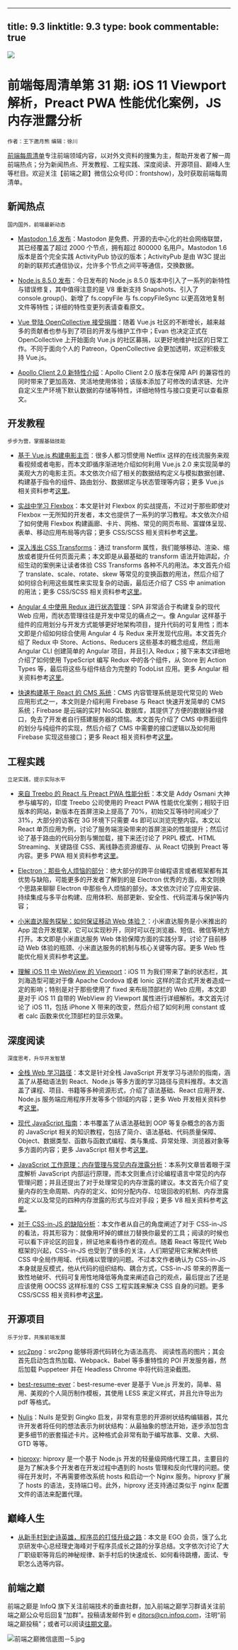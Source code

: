 
---
title: 9.3
linktitle: 9.3
type: book
commentable: true
---

![](http://upload-images.jianshu.io/upload_images/1647496-ebbc4b8e0bd93316.jpg?imageMogr2/auto-orient/strip%7CimageView2/2/w/1240)

# 前端每周清单第 31 期: iOS 11 Viewport 解析，Preact PWA 性能优化案例，JS 内存泄露分析

`作者：王下邀月熊` `编辑：徐川`

[前端每周清单](http://www.infoq.com/cn/FE-Weekly)专注前端领域内容，以对外文资料的搜集为主，帮助开发者了解一周前端热点；分为新闻热点、开发教程、工程实践、深度阅读、开源项目、巅峰人生等栏目。欢迎关注【前端之巅】微信公众号(ID：frontshow)，及时获取前端每周清单。

## 新闻热点

`国内国外，前端最新动态`

- [Mastodon 1.6 发布](https://parg.co/bDz)：Mastodon 是免费、开源的去中心化的社会网络联盟，其已经覆盖了超过 2000 个节点，拥有超过 800000 名用户。Mastodon 1.6 版本是首个完全实践 ActivityPub 协议的版本；ActivityPub 是由 W3C 提出的新的联邦式通信协议，允许多个节点之间平等通信，交换数据。

- [Node.js 8.5.0 发布](https://nodejs.org/en/blog/release/v8.5.0/)：今日发布的 Node.js 8.5.0 版本中引入了一系列的新特性与错误修复，其中值得注意的是 V8 重新支持 Snapshots、引入了 console.group()、新增了 fs.copyFile 与 fs.copyFileSync 以更高效地复制文件等特性；详细的特性变更列表请查看原文。

- [Vue 登陆 OpenCollective 接受捐赠](https://parg.co/bnd)：随着 Vue.js 社区的不断增长，越来越多的贡献者也参与到了项目的开发与维护工作中；Evan 也决定正式在 OpenCollective 上开始面向 Vue.js 的社区募捐，以更好地维护社区的日常工作。不同于面向个人的 Patreon，OpenCollective 会更加透明，欢迎积极支持 Vue.js。

- [Apollo Client 2.0 新特性介绍](https://parg.co/bBU)：Apollo Client 2.0 版本在保障 API 的兼容性的同时带来了更加高效、灵活地使用体验；该版本添加了可修改的请求链、允许自定义生产环境下默认数据的存储等特性，详细地特性与接口变更可以查看原文。

## 开发教程

`步步为营，掌握基础技能`

- [基于 Vue.js 构建电影主页](https://parg.co/bBl)：很多人都习惯使用 Netflix 这样的在线流服务来观看视频或者电影，而本文即循序渐进地介绍如何利用 Vue.js 2.0 来实现简单的美观大方的电影主页。本文依次介绍了相关的数据结构定义与模拟数据创建、构建基于指令的组件、路由划分、数据绑定与状态管理等内容；更多 Vue.js 相关资料参考[这里](https://parg.co/byL)。

- [实战中学习 Flexbox](https://medium.freecodecamp.org/the-ultimate-guide-to-flexbox-learning-through-examples-8c90248d4676)：本文是针对 Flexbox 的实战提高，不过对于那些即使对 Flexbox 一无所知的开发者，本文也提供了一系列的学习教程。本文依次介绍了如何使用 Flexbox 构建画廊、卡片、网格、常见的网页布局、富媒体呈现、表单、移动应用布局等内容；更多 CSS/SCSS 相关资料参考[这里](https://parg.co/baH)。

- [深入浅出 CSS Transforms](https://www.heartinternet.uk/blog/discover-the-power-of-css-transforms/)：通过 transform 属性，我们能够移动、渲染、缩放或者提升任何页面元素；本文即是从最基础的 transform 语法开始讲起，介绍生动的案例来让读者体验 CSS Transforms 各种不凡的用法。本文首先介绍了 translate、scale、rotate、skew 等常见的变换函数的用法，然后介绍了如何综合利用这些属性来实现复杂的动画，最后还介绍了 CSS 中 animation 的用法；更多 CSS/SCSS 相关资料参考[这里](https://parg.co/baH)。

- [Angular 4 中使用 Redux 进行状态管理](https://parg.co/bBu)：SPA 非常适合于构建复杂的现代 Web 应用，而状态管理往往是开发中常见的痛点之一。像 Angular 这样基于组件的应用划分与开发方式能够更好地架构项目，提升代码的可复用性；而本文即是介绍如何综合使用 Angular 4 与 Redux 来开发现代应用。本文首先介绍了 Redux 中 Store、Actions、Reducers 这些基本的概念组成，然后用 Angular CLI 创建简单的 Angular 项目，并且引入 Redux；接下来本文详细地介绍了如何使用 TypeScript 编写 Redux 中的各个组件，从 Store 到 Action Types 等，最后将这些与组件结合为完整的 TodoList 应用。更多 Angular 相关资料参考[这里](https://parg.co/bT2)。

- [快速构建基于 React 的 CMS 系统](https://parg.co/bBp)：CMS 内容管理系统是现代常见的 Web 应用形式之一，本文则是介绍利用 Firebase 与 React 快速开发简单的 CMS 系统；Firebase 是云端的实时 NoSQL 数据库，其提供了方便的数据操作接口，免去了开发者自行搭建服务器的烦恼。本文首先介绍了 CMS 中界面组件的划分与纯组件的实现，然后介绍了 CMS 中需要的接口逻辑以及如何用 Firebase 实现这些接口；更多 React 相关资料参考[这里](https://parg.co/bM1)。

## 工程实践

`立足实践，提示实际水平`

- [来自 Treebo 的 React 与 Preact PWA 性能分析](https://parg.co/bBH)：本文是 Addy Osmani 大神参与编写的，印度 Treebo 公司使用的 Preact PWA 性能优化案例；相较于旧版本的网站，新版本在首屏渲染上提高了 70%，初始交互等待时间减少了 31%，大部分的访客在 3G 环境下只需要 4s 即可以浏览完整内容。本文以 React 单页应用为例，讨论了服务端渲染带来的首屏渲染的性能提升；然后讨论了基于路由的代码分割与懒加载，接下来还讨论了 PRPL 模式、HTML Streaming、关键路径 CSS、离线静态资源缓存、从 React 切换到 Preact 等内容。更多 PWA 相关资料参考[这里](https://parg.co/bVh)。

- [Electron：那些令人烦恼的部分](https://hackernoon.com/electron-the-bad-parts-2b710c491547)：绝大部分的跨平台编程语言或者框架都有其优势与缺陷，可能更多的开发者了解到的是 Electron 优秀的方面，本文则换个思路来聊聊 Electron 中那些令人烦恼的部分。本文依次讨论了应用安装、持续集成与多平台构建、应用体积、局部更新、安全性、代码混淆与保护等内容；

- [小米直达服务探秘：如何保证移动 Web 体验？](https://parg.co/bB6)：小米直达服务是小米推出的 App 混合开发框架，它可以实现秒开，同时可以在浏览器、短信、微信等地方打开。本文即是小米直达服务 Web 体验保障方面的实践分享，讨论了目前移动 Web 体验的瓶颈、小米直达服务的机制与核心关键等内容。更多 Web 性能优化相关资料参考[这里](https://parg.co/b7P)。

- [理解 iOS 11 中 WebView 的 Viewport](https://ayogo.com/blog/ios11-viewport/)：iOS 11 为我们带来了新的状态栏，其刘海造型可能对于像 Apache Cordova 或者 Ionic 这样的混合式开发者造成一定的影响；特别是对于那些使用了 fixed 来布局顶部栏的 Web 应用，本文即是对于 iOS 11 自带的 WebView 的 Viewport 属性进行详细解析。本文首先讨论了 iOS 11，包括 iPhone X 带来的改变，然后介绍了如何利用 constant 或者 calc 函数来优化顶部栏的显示效果。

## 深度阅读

`深度思考，升华开发智慧`

- [全栈 Web 学习路径](https://github.com/shovanch/fullstack-webdev-path)：本文是针对全栈 JavaScript 开发学习与进阶的指南，涵盖了从基础语法到 React、Node.js 等多方面的学习路径与资料推荐。本文涵盖了课程、项目、书籍等多种资源形式，介绍了语法基础、React 应用开发、Node.js 服务端应用程序开发等多个领域的内容；更多 Web 开发相关资料参考[这里](https://parg.co/baH)。

- [现代 JavaScript 指南](https://javascript.info/)：本书覆盖了从语法基础到 OOP 等复杂概念的各方面的 JavaScript 相关的知识教程，包括了简介、语法基础、代码质量保障、Object、数据类型、函数与函数式编程、类与集成、异常处理、浏览器对象等多方面的内容；更多 JavaScript 相关参考[这里](https://parg.co/b2O)。

- [JavaScript 工作原理：内存管理与常见内存泄露分析](https://parg.co/bnw)：本系列文章皆着眼于深度解析 JavaScript 内部运行原理，而本文则重点讨论编程语言中常见的内存管理问题；并且还提出了对于处理常见的内存泄露的建议。本文首先介绍了变量内存的生命周期、内存的定义、如何分配内存、垃圾回收的机制、内存泄露的定义以及常见的四种内存泄露的形式与应对手段；更多 V8 相关资料参考[这里](https://parg.co/bzt)。

- [对于 CSS-in-JS 的缺陷分析](https://parg.co/bBQ)：本文作者从自己的角度阐述了对于 CSS-in-JS 的看法，将其形容为：就像用坏掉的螺丝刀替换你最爱的工具；阅读的时候也可以看下评论区的回复，辨证地来看待作者的观点。随着 React 等现代 Web 框架的兴起，CSS-in-JS 也受到了很多的关注，人们期望用它来解决传统 CSS 中全局作用域、代码难以管理的问题。不过本文作者确认为 CSS-in-JS 本身就是反模式，他从代码的组织结构、耦合方式，CSS-in-JS 带来的界面一致性地破坏、代码可复用性地降低等角度来阐述自己的观点，最后提出了还是应该使用 OOCSS 这样标准的 CSS 工程实践来解决 CSS 自身的问题。更多 CSS/SCSS 相关资料参考[这里](https://parg.co/baH)。

## 开源项目

`乐于分享，共推前端发展`

- [src2png](https://github.com/mplewis/src2png)：src2png 能够将源代码转化为语法高亮、 阅读性高的图片；其会首先启动包含热加载、Webpack、Babel 等多重特性的 POI 开发服务器，然后加载 Puppeteer 并在 Headless Chrome 中将代码渲染截图。

- [best-resume-ever](https://github.com/salomonelli/best-resume-ever)：best-resume-ever 是基于 Vue.js 开发的，简单、易用、美观的个人简历制作模板，其使用 LESS 来定义样式，并且允许导出为 pdf 等格式。

- [Nulis](https://github.com/raymestalez/nulis)：Nuils 是受到 Gingko 启发，非常有意思的开源树状结构编辑器，其允许开发者将任何的想法表示为树状结构：从最抽象的想法开始，逐步添加包含更多细节的嵌套描述卡片。这种格式会非常有助于编写故事、文章、大纲、GTD 等等。

- [hiproxy](https://github.com/hiproxy/hiproxy): hiproxy 是一个基于 Node.js 开发的轻量级网络代理工具，主要目的是为了解决多个开发者在开发过程中遇到的 hosts 管理和反向代理的问题。使得在开发时，不再需要修改系统 hosts 和启动一个 Nginx 服务。hiproxy 扩展了 hosts 的语法，支持端口号。此外，hiproxy 还支持通过类似于 nginx 配置文件的语法来配置代理。

## 巅峰人生

- [从新手村到史诗英雄，程序员的打怪升级之路](https://mp.weixin.qq.com/s/HEi84WKsjHziybuRJymc-Q)：本文是 EGO 会员，饿了么北京研发中心总经理史海峰对于程序员成长之路的分享总结。文字依次讨论了大厂职级职等背后的神秘规律、新手村后的快速成长、如何看待跳槽，面试、专职怎么选等内容。

## 前端之巅

前端之巅是 InfoQ 旗下关注前端技术的垂直社群，加入前端之巅学习群请关注前端之巅公众号后回复“加群”。投稿请发邮件到 e ditors@cn.infoq.com，注明“前端之巅投稿”；或者可以阅读[往期文章](https://parg.co/bh1)。

![前端之巅微信底图－5.jpg](http://upload-images.jianshu.io/upload_images/1647496-01712a993d2b23de.jpg?imageMogr2/auto-orient/strip%7CimageView2/2/w/1240)

    